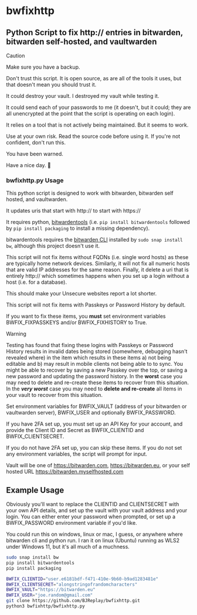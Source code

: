 # bwfixhttp
## Python Script to fix http:// entries in bitwarden, bitwarden self-hosted, and vaultwarden

> [!CAUTION]
> Make sure you have a backup.
> 
> Don't trust this script. It is open source, as are all of the tools it uses, but that doesn't mean you should trust it.
>
> It could destroy your vault. I destroyed my vault while testing it.
>
> It could send each of your passwords to me (it doesn't, but it could; they are all unencrypted at the point that the script is operating on each login).
>
> It relies on a tool that is not actively being maintained.  But it seems to work.
>
> Use  at your own risk. Read the source code before using it.  If you're not confident, don't run this.
>
> You have been warned.
>
> Have a nice day. 🤣

### bwfixhttp.py Usage

This python script is designed to work with bitwarden, bitwarden self hosted, and vaultwarden.

It updates uris that start with http:// to start with https://

It requires python, [bitwardentools](https://github.com/corpusops/bitwardentools) (i.e. `pip install bitwardentools` followed by `pip install packaging` to install a missing dependency).

bitwardentools requires the [bitwarden CLI](https://github.com/bitwarden/cli) installed by `sudo snap install bw`, although this project doesn't use it.

This script will not fix items without FQDNs (i.e. single word hosts) as these are typically home network devices.
Similarly, it will not fix all numeric hosts that are valid IP addresses for the same reason.
Finally, it delete a uri that is entirely http:// which sometimes happens when you set up a login without a host (i.e. for a database).

This should make your Unsecure websites report a lot shorter.

This script will not fix items with Passkeys or Password History by default.

If you want to fix these items, you **must** set environment variables BWFIX_FIXPASSKEYS and/or BWFIX_FIXHISTORY to True.

> [!WARNING]
> Testing has found that fixing these logins with Passkeys or Password History results in invalid dates being stored (somewhere, debugging hasn't revealed where) in the item which results in these items
> a) not being editable and
> b) may result in mobile clients not being able to to sync.
> You might be able to recover by saving a new Passkey over the top, or saving a new password and updating the password history.
> In the **worst** case you may need to delete and re-create these items to recover from this situation.
> In the **_very worst_** case you may need to **delete and re-create** all items in your vault to recover from this situation.

Set environment variables for BWFIX_VAULT (address of your bitwarden or vaultwarden server), BWFIX_USER and optionally BWFIX_PASSWORD.

If you have 2FA set up, you must set up an API Key for your account, and provide the Client ID and Secret as BWFIX_CLIENTID and BWFIX_CLIENTSECRET.

If you do not have 2FA set up, you can skip these items.
If you do not set any environment variables, the script will prompt for input.

Vault will be one of
https://bitwarden.com, 
https://bitwarden.eu, 
or your self hosted URL
https://bitwarden.myselfhosted.com

## Example Usage

Obviously you'll want to replace the CLIENTID and CLIENTSECRET with your own API details, and set up the vault with your vault address and your login.  You can either enter your password when prompted, or set up a BWFIX_PASSWORD environment variable if you'd like.

You could run this on windows, linux or mac, I guess, or anywhere where bitwarden cli and python run.  I ran it on linux (Ubuntu) running as WLS2 under Windows 11, but it's all much of a muchness.

```bash
sudo snap install bw
pip install bitwardentools
pip install packaging

BWFIX_CLIENTID="user.e6181bdf-f471-410e-9b60-b9ad1283481e"
BWFIX_CLIENTSECRET="alongstringofrandomcharacters"
BWFIX_VAULT="https://bitwarden.eu"
BWFIX_USER="joe.random@gmail.com"
git clone https://github.com/BJReplay/bwfixhttp.git
python3 bwfixhttp/bwfixhttp.py
```
